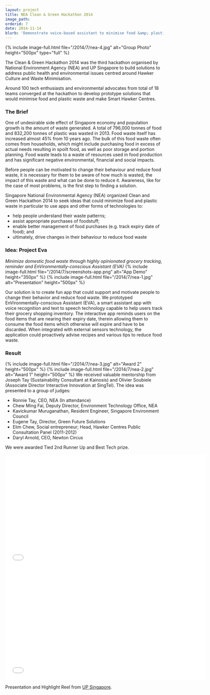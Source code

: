 ```yaml
---
layout: project
title: NEA Clean & Green Hackathon 2014
image_path: 
orderid: 7
date: 2014-11-14
blurb: 'Demonstrate voice-based assistant to minimise food &amp; plastic waste at home'
---
```

{% include image-full.html file="/2014/7/nea-4.jpg" alt="Group Photo" height="500px" type="full"  %}
<p class='sublead'>The Clean &amp; Green Hackathon 2014 was the third hackathon organised by National Environment Agency (NEA) and UP Singapore to build solutions to address public health and environmental issues centred around Hawker Culture and Waste Minimisation.</p> 

Around 100 tech enthusiasts and environmental advocates from total of 18 teams converged at the hackathon to develop prototype solutions that would minimise food and plastic waste and make Smart Hawker Centres.
<!--more-->

### The Brief
One of undesirable side effect of Singapore economy and population growth is the amount of waste generated. A total of 796,000 tonnes of food and 832,200 tonnes of plastic was wasted in 2013. Food waste itself has increased almost 45% from 10 years ago. The bulk of this food waste often comes from households, which might include purchasing food in excess of actual needs resulting in spoilt food, as well as poor storage and portion planning. Food waste leads to a waste of resources used in food production and has significant negative environmental, financial and social impacts. 

Before people can be motivated to change their behaviour and reduce food waste, it is necessary for them to be aware of how much is wasted, the impact of this waste and what can be done to reduce it. Awareness, like for the case of most problems, is the first step to finding a solution.

Singapore National Environmental Agency (NEA) organized Clean and Green Hackathon 2014 to seek ideas that could minimize food and plastic waste in particular to use apps and other forms of technologies to:

  * help people understand their waste patterns;
  * assist appropriate purchases of foodstuff;
  * enable better management of food purchases (e.g. track expiry date of food); and
  * ultimately, drive changes in their behaviour to reduce food waste



### Idea: Project Eva

*Minimize domestic food waste through highly opinionated grocery tracking, reminder and EnVironmentally-conscious Assistant (EVA)* 
{% include image-full.html file="/2014/7/screenshots-app.png" alt="App Demo" height="350px" %}
{% include image-full.html file="/2014/7/nea-1.jpg" alt="Presentation" height="500px"  %}

Our solution is to create fun app that could support and motivate people to change their behavior and reduce food waste. We prototyped EnVironmentally-conscious Assistant (EVA), a smart assistant app with voice recognition and text to speech technology capable to help users track their grocery shopping inventory. The interactive app reminds users on the food items that are nearing their expiry date, therein allowing them to consume the food items which otherwise will expire and have to be discarded. When integrated with external sensors technology, the application could proactively advise recipes and various tips to reduce food waste.

### Result
{% include image-full.html file="/2014/7/nea-3.jpg" alt="Award 2" height="500px"  %}
{% include image-full.html file="/2014/7/nea-2.jpg" alt="Award 1" height="500px"  %}
We received valuable mentorship from Joseph Tay (Sustainability Consultant at Kainosis) and Olivier Soubiele (Associate Director Interactive Innovation at SingTel). The idea was presented to a group of judges:

  * Ronnie Tay, CEO, NEA (In attendance)
  * Chew Ming Fai, Deputy Director, Environment Technology Office, NEA
  * Kavickumar Muruganathan, Resident Engineer, Singapore Environment Council
  * Eugene Tay, Director, Green Future Solutions
  * Elim Chew, Social entrepreneur; Head, Hawker Centres Public Consultation Panel (2011-2012)
  * Daryl Arnold, CEO, Newton Circus

We were awarded Tied 2nd Runner Up and Best Tech prize.


<iframe src="//player.vimeo.com/video/112253190?title=0&amp;byline=0&amp;portrait=0" width="640" height="360" frameborder="0" webkitallowfullscreen mozallowfullscreen allowfullscreen></iframe>
<iframe src="//player.vimeo.com/video/131054092?title=0&amp;byline=0&amp;portrait=0" width="640" height="360" frameborder="0" webkitallowfullscreen mozallowfullscreen allowfullscreen></iframe>
<p>Presentation and Highlight Reel from <a href="http://www.upsingapore.com/events/clean-green-hackathon-2014/">UP Singapore</a>.</p>
